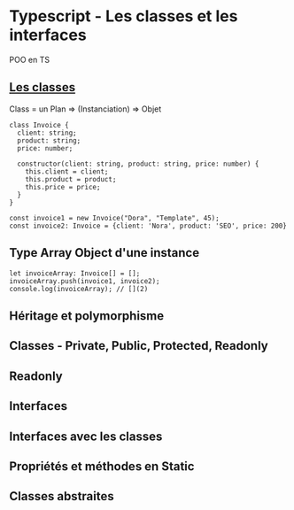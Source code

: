 # Typescript - Les classes et les interfaces

POO en TS

## [Les classes](https://www.typescriptlang.org/docs/handbook/classes.html)

Class = un Plan => (Instanciation) => Objet

```
class Invoice {
  client: string;
  product: string;
  price: number;

  constructor(client: string, product: string, price: number) {
    this.client = client;
    this.product = product;
    this.price = price;
  }
}

const invoice1 = new Invoice("Dora", "Template", 45);
const invoice2: Invoice = {client: 'Nora', product: 'SEO', price: 200}

```

## Type Array Object d'une instance

```
let invoiceArray: Invoice[] = [];
invoiceArray.push(invoice1, invoice2);
console.log(invoiceArray); // [](2)
```

## Héritage et polymorphisme

## Classes - Private, Public, Protected, Readonly

## Readonly

## Interfaces

## Interfaces avec les classes

## Propriétés et méthodes en Static

## Classes abstraites
